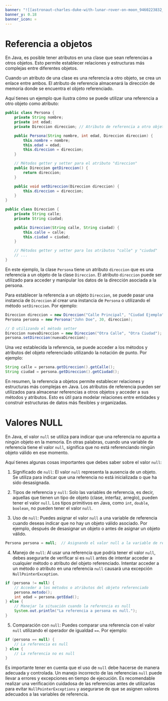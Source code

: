 ```yaml
---
banner: "![[astronaut-charles-duke-with-lunar-rover-on-moon_9460223832_o.jpg]]"
banner_y: 0.18
banner_icon: ⚛️
---
```


# Referencia a objetos

En Java, es posible tener atributos en una clase que sean referencias a otros objetos. Esto permite establecer relaciones y estructuras más complejas entre diferentes objetos.

Cuando un atributo de una clase es una referencia a otro objeto, se crea un enlace entre ambos. El atributo de referencia almacenará la dirección de memoria donde se encuentra el objeto referenciado.

Aquí tienes un ejemplo que ilustra cómo se puede utilizar una referencia a otro objeto como atributo:

```java
public class Persona {
    private String nombre;
    private int edad;
    private Direccion direccion; // Atributo de referencia a otro objeto

    public Persona(String nombre, int edad, Direccion direccion) {
        this.nombre = nombre;
        this.edad = edad;
        this.direccion = direccion;
    }

    // Métodos getter y setter para el atributo "direccion"
    public Direccion getDireccion() {
        return direccion;
    }

    public void setDireccion(Direccion direccion) {
        this.direccion = direccion;
    }
}

public class Direccion {
    private String calle;
    private String ciudad;

    public Direccion(String calle, String ciudad) {
        this.calle = calle;
        this.ciudad = ciudad;
    }

    // Métodos getter y setter para los atributos "calle" y "ciudad"
    // ...
}
```

En este ejemplo, la clase `Persona` tiene un atributo `direccion` que es una referencia a un objeto de la clase `Direccion`. El atributo `direccion` puede ser utilizado para acceder y manipular los datos de la dirección asociada a la persona.

Para establecer la referencia a un objeto `Direccion`, se puede pasar una instancia de `Direccion` al crear una instancia de `Persona` o utilizando el método `setDireccion`. Por ejemplo:

```java
Direccion direccion = new Direccion("Calle Principal", "Ciudad Ejemplo");
Persona persona = new Persona("John Doe", 30, direccion);

// O utilizando el método setter
Direccion nuevaDireccion = new Direccion("Otra Calle", "Otra Ciudad");
persona.setDireccion(nuevaDireccion);
```

Una vez establecida la referencia, se puede acceder a los métodos y atributos del objeto referenciado utilizando la notación de punto. Por ejemplo:

```java
String calle = persona.getDireccion().getCalle();
String ciudad = persona.getDireccion().getCiudad();
```

En resumen, la referencia a objetos permite establecer relaciones y estructuras más complejas en Java. Los atributos de referencia pueden ser utilizados para almacenar referencias a otros objetos y acceder a sus métodos y atributos. Esto es útil para modelar relaciones entre entidades y construir estructuras de datos más flexibles y organizadas.

# Valores NULL

En Java, el valor `null` se utiliza para indicar que una referencia no apunta a ningún objeto en la memoria. En otras palabras, cuando una variable de referencia tiene el valor `null`, significa que no está referenciando ningún objeto válido en ese momento.

Aquí tienes algunas cosas importantes que debes saber sobre el valor `null`:

1. Significado de `null`: El valor `null` representa la ausencia de un objeto. Se utiliza para indicar que una referencia no está inicializada o que ha sido desasignada.

2. Tipos de referencia y `null`: Solo las variables de referencia, es decir, aquellas que tienen un tipo de objeto (clase, interfaz, arreglo), pueden tener el valor `null`. Los tipos primitivos en Java, como `int`, `double`, `boolean`, no pueden tener el valor `null`.

3. Uso de `null`: Puedes asignar el valor `null` a una variable de referencia cuando deseas indicar que no hay un objeto válido asociado. Por ejemplo, después de desasignar un objeto o antes de asignar un objeto válido.

```java
Persona persona = null;  // Asignando el valor null a la variable de referencia "persona"
```

4. Manejo de `null`: Al usar una referencia que podría tener el valor `null`, debes asegurarte de verificar si es `null` antes de intentar acceder a cualquier método o atributo del objeto referenciado. Intentar acceder a un método o atributo en una referencia `null` causará una excepción `NullPointerException`.

```java
if (persona != null) {
    // Acceder a los métodos o atributos del objeto referenciado
    persona.metodo();
    int edad = persona.getEdad();
} else {
    // Manejar la situación cuando la referencia es null
    System.out.println("La referencia a persona es null.");
}
```

5. Comparación con `null`: Puedes comparar una referencia con el valor `null` utilizando el operador de igualdad `==`. Por ejemplo:

```java
if (persona == null) {
    // La referencia es null
} else {
    // La referencia no es null
}
```

Es importante tener en cuenta que el uso de `null` debe hacerse de manera adecuada y controlada. Un manejo incorrecto de las referencias `null` puede llevar a errores y excepciones en tiempo de ejecución. Es recomendable realizar una verificación cuidadosa de las referencias antes de utilizarlas para evitar `NullPointerExceptions` y asegurarse de que se asignen valores adecuados a las variables de referencia.